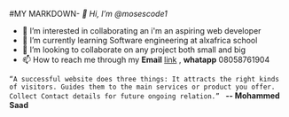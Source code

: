 #MY MARKDOWN- 
*👋 Hi, I’m @mosescode1*
- 👀 I’m interested in collaborating an i'm an aspiring web developer 
- 🌱 I’m currently learning Software engineering at alxafrica school
- 💞️ I’m looking to collaborate on any project both small and big 
- 📫 How to reach me through my **Email** [link](iammoses19@gmail.com) , **whatapp** 08058761904




`“A successful website does three things:
It attracts the right kinds of visitors.
Guides them to the main services or product you offer.
Collect Contact details for future ongoing relation.”
`
                               **-- Mohammed Saad**
